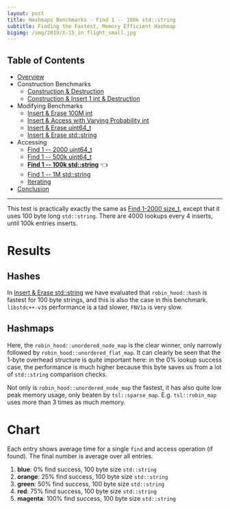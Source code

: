 ```yaml
---
layout: post
title: Hashmaps Benchmarks - Find 1 -- 100k std::string
subtitle: Finding the Fastest, Memory Efficient Hashmap
bigimg: /img/2019/X-15_in_flight_small.jpg
---
```


## Table of Contents

* [Overview](/2019/04/01/hashmap-benchmarks-01-overview/)
* Construction Benchmarks
   * [Construction & Destruction](/2019/04/01/hashmap-benchmarks-02-01-result-CtorDtorEmptyMap/)
   * [Construction & Insert 1 int & Destruction](/2019/04/01/hashmap-benchmarks-02-02-result-CtorDtorSingleEntryMap/)
* Modifying Benchmarks
   * [Insert & Erase 100M int](/2019/04/01/hashmap-benchmarks-03-01-result-InsertHugeInt/)
   * [Insert & Access with Varying Probability int](/2019/04/01/hashmap-benchmarks-03-02-result-RandomDistinct2/)
   * [Insert & Erase uint64_t](/2019/04/01/hashmap-benchmarks-03-03-result-RandomInsertErase/)
   * [Insert & Erase std::string](/2019/04/01/hashmap-benchmarks-03-04-result-RandomInsertEraseStrings/)
* Accessing
   * [Find 1 -- 2000 uint64_t](/2019/04/01/hashmap-benchmarks-04-02-result-RandomFind_2000/)
   * [Find 1 -- 500k uint64_t](/2019/04/01/hashmap-benchmarks-04-03-result-RandomFind_500000/)
   * **[Find 1 -- 100k std::string](/2019/04/01/hashmap-benchmarks-04-04-result-RandomFindString/)** 👈
   * [Find 1 -- 1M std::string](/2019/04/01/hashmap-benchmarks-04-05-result-RandomFindString_1000000/)
   * [Iterating](/2019/04/01/hashmap-benchmarks-04-06-result-IterateIntegers/)
* [Conclusion](/2019/04/01/hashmap-benchmarks-05-conclusion/)

----

This test is practically exactly the same as [Find 1-2000 size_t](/2019/04/01/hashmap-benchmarks-04-02-result-RandomFind_2000/), except that it uses 100 byte long `std::string`. There are 4000 lookups every 4 inserts, until 100k entries inserts.

# Results

## Hashes

In [Insert & Erase std::string](/2019/04/01/hashmap-benchmarks-03-04-result-RandomInsertEraseStrings/) we have evaluated that `robin_hood::hash` is fastest for 100 byte strings, and this is also the case in this benchmark. `libstdc++-v3`s performance is a tad slower, `FNV1a` is very slow.

## Hashmaps

Here, the `robin_hood::unordered_node_map` is the clear winner, only narrowly followed by `robin_hood::unordered_flat_map`. It can clearly be seen that the 1-byte overhead structure is quite important here: in the 0% lookup success case, the performance is much higher because this byte saves us from a lot of `std::string` comparison checks.

Not only is `robin_hood::unordered_node_map` the fastest, it has also quite low peak memory usage, only beaten by `tsl::sparse_map`. E.g. `tsl::robin_map` uses more than 3 times as much memory.

# Chart
Each entry shows average time for a single `find` and access operation (if found). The final number is average over all entries.

1. **blue**: 0% find success, 100 byte size `std::string`
1. **orange**: 25% find success, 100 byte size `std::string`
1. **green**: 50% find success, 100 byte size `std::string`
1. **red**: 75% find success, 100 byte size `std::string`
1. **magenta**: 100% find success, 100 byte size `std::string`

<script src="https://cdn.plot.ly/plotly-latest.min.js"></script>
<div id="id_bfccb34e" style="height:250em"></div>
<script>
    var colors = Plotly.d3.scale.category10().range();
    var m0y = [ "std::unordered_map", "boost::unordered_map", "emilib1::HashMap", "phmap::<br>parallel_flat_hash_map", "phmap::<br>parallel_node_hash_map", "eastl::hash_map", "spp::sparse_hash_map", "boost::multi_index::<br>hashed_unique", "tsl::hopscotch_map", "tsl::robin_map", "ska::bytell_hash_map", "<b>tsl::sparse_map</b>", "folly::F14ValueMap", "folly::F14NodeMap", "absl::flat_hash_map", "absl::node_hash_map", "phmap::flat_hash_map", "phmap::node_hash_map", "robin_hood::<br>unordered_flat_map", "<b>robin_hood::<br>unordered_node_map</b>"];
    var m1y = [ "std::unordered_map", "boost::unordered_map", "emilib1::HashMap", "phmap::<br>parallel_flat_hash_map", "phmap::<br>parallel_node_hash_map", "eastl::hash_map", "<b>spp::sparse_hash_map</b>", "boost::multi_index::<br>hashed_unique", "tsl::robin_map", "tsl::hopscotch_map", "ska::bytell_hash_map", "<b>tsl::sparse_map</b>", "folly::F14ValueMap", "folly::F14NodeMap", "absl::flat_hash_map", "phmap::flat_hash_map", "absl::node_hash_map", "phmap::node_hash_map", "robin_hood::<br>unordered_flat_map", "<b>robin_hood::<br>unordered_node_map</b>"];
    var m2y = [ "boost::unordered_map", "std::unordered_map", "emilib1::HashMap", "phmap::<br>parallel_flat_hash_map", "phmap::<br>parallel_node_hash_map", "eastl::hash_map", "spp::sparse_hash_map", "boost::multi_index::<br>hashed_unique", "tsl::robin_map", "tsl::hopscotch_map", "ska::bytell_hash_map", "<b>tsl::sparse_map</b>", "folly::F14ValueMap", "folly::F14NodeMap", "absl::flat_hash_map", "absl::node_hash_map", "phmap::flat_hash_map", "phmap::node_hash_map", "robin_hood::<br>unordered_flat_map", "<b>robin_hood::<br>unordered_node_map</b>"];
    var m3y = [ "std::unordered_map", "boost::unordered_map", "emilib1::HashMap", "phmap::<br>parallel_flat_hash_map", "phmap::<br>parallel_node_hash_map", "eastl::hash_map", "boost::multi_index::<br>hashed_unique", "spp::sparse_hash_map", "tsl::robin_map", "tsl::hopscotch_map", "ska::bytell_hash_map", "<b>tsl::sparse_map</b>", "folly::F14ValueMap", "absl::flat_hash_map", "absl::node_hash_map", "phmap::flat_hash_map", "folly::F14NodeMap", "phmap::node_hash_map", "robin_hood::<br>unordered_flat_map", "<b>robin_hood::<br>unordered_node_map</b>"];
    var m4y = [ "boost::unordered_map", "std::unordered_map", "emilib1::HashMap", "phmap::<br>parallel_flat_hash_map", "phmap::<br>parallel_node_hash_map", "eastl::hash_map", "boost::multi_index::<br>hashed_unique", "spp::sparse_hash_map", "tsl::robin_map", "tsl::hopscotch_map", "ska::bytell_hash_map", "<b>tsl::sparse_map</b>", "folly::F14ValueMap", "folly::F14NodeMap", "absl::flat_hash_map", "phmap::flat_hash_map", "absl::node_hash_map", "phmap::node_hash_map", "<b>robin_hood::<br>unordered_node_map</b>", "<b>robin_hood::<br>unordered_flat_map</b>"];
    var measurement_names = [ "0% 100 byte", "25% 100 byte", "50% 100 byte", "75% 100 byte", "100% 100 byte" ];

    var data = [
        { x: [ 8.32161e-08, 8.487955000000001e-08, 6.726995e-08, 6.45315e-08, 6.709375e-08, 6.718465e-08, 5.6253550000000004e-08, 6.746825e-08, 6.039295000000001e-08, 5.336120000000001e-08, 6.04882e-08, 4.836105e-08, 3.6029600000000004e-08, 3.4209250000000006e-08, 2.9641300000000004e-08, 2.98745e-08, 2.7762e-08, 2.846075e-08, 2.5575500000000003e-08, 2.652925e-08 ],
          y: m0y, name: measurement_names[0] + ' (robin_hood::hash)', type: 'bar', orientation: 'h', yaxis: 'y', marker: { color: colors[0], },
        },
        { x: [ 9.59397e-08, 9.489390000000001e-08, 7.713675e-08, 7.894535000000001e-08, 8.035965e-08, 7.963845e-08, 7.19036e-08, 7.764745e-08, 7.218505e-08, 6.943764999999999e-08, 7.080684999999999e-08, 6.40952e-08, 5.0244050000000006e-08, 4.7306600000000006e-08, 4.3863e-08, 4.433135e-08, 4.199215e-08, 4.31405e-08, 3.734e-08, 3.89713e-08 ],
          y: m0y, name: measurement_names[1] + ' (robin_hood::hash)', type: 'bar', orientation: 'h', yaxis: 'y', marker: { color: colors[1], },
        },
        { x: [ 9.48827e-08, 9.472425e-08, 8.345045e-08, 8.28226e-08, 8.220629999999999e-08, 7.933615e-08, 7.865845e-08, 7.645815e-08, 7.21136e-08, 7.254255e-08, 7.110725e-08, 7.072245000000001e-08, 5.73768e-08, 5.2603350000000004e-08, 5.087665e-08, 4.9950999999999995e-08, 4.914375e-08, 4.9225149999999994e-08, 4.43894e-08, 4.436475000000001e-08 ],
          y: m0y, name: measurement_names[2] + ' (robin_hood::hash)', type: 'bar', orientation: 'h', yaxis: 'y', marker: { color: colors[2], },
        },
        { x: [ 8.876610000000001e-08, 8.89998e-08, 8.543185e-08, 8.25823e-08, 7.94346e-08, 7.536980000000001e-08, 7.896385e-08, 7.067715e-08, 6.85439e-08, 7.11307e-08, 6.74806e-08, 7.070465e-08, 6.09504e-08, 5.48127e-08, 5.479445e-08, 5.18895e-08, 5.28118e-08, 5.09772e-08, 4.9613050000000005e-08, 4.773705e-08 ],
          y: m0y, name: measurement_names[3] + ' (robin_hood::hash)', type: 'bar', orientation: 'h', yaxis: 'y', marker: { color: colors[3], },
        },
        { x: [ 8.00072e-08, 7.831315000000001e-08, 8.299295e-08, 7.768355e-08, 7.191895e-08, 6.720905e-08, 7.492855e-08, 6.10646e-08, 6.188620000000001e-08, 6.5794e-08, 6.03389e-08, 6.680715e-08, 6.04112e-08, 5.139225000000001e-08, 5.532705e-08, 5.0078350000000006e-08, 5.258455e-08, 4.8005e-08, 4.843835e-08, 4.5558000000000003e-08 ],
          y: m0y, name: measurement_names[4] + ' (robin_hood::hash)', type: 'bar', orientation: 'h', yaxis: 'y', marker: { color: colors[4], },
            textposition: 'outside',
            text: [ "88.6ns avg<br>8.80MB", "88.4ns avg<br>9.00MB", "79.3ns avg<br>10.2MB", "77.3ns avg<br>7.51MB", "76.2ns avg<br>7.69MB", "73.7ns avg<br>8.93MB", "72.1ns avg<br>6.70MB", "70.7ns avg<br>11.7MB", "67.0ns avg<br>10.5MB", "66.5ns avg<br>22.7MB", "66.0ns avg<br>12.1MB", "<b>64.1ns avg<br>6.58MB</b>", "53.0ns avg<br>18.1MB", "48.1ns avg<br>10.3MB", "46.9ns avg<br>11.2MB", "45.2ns avg<br>8.54MB", "44.9ns avg<br>8.53MB", "44.0ns avg<br>7.72MB", "41.1ns avg<br>9.46MB", "<b>40.6ns avg<br>7.01MB</b>" ],
        },
        { x: [ 8.947715000000002e-08, 8.888504999999999e-08, 7.10034e-08, 6.66862e-08, 6.910705000000001e-08, 7.254855e-08, 5.5248899999999995e-08, 6.901825e-08, 5.85773e-08, 6.3073e-08, 6.29783e-08, 5.0149200000000005e-08, 3.769205e-08, 3.53293e-08, 2.9754699999999998e-08, 2.94552e-08, 3.029625e-08, 2.99593e-08, 2.801125e-08, 2.8600700000000003e-08 ],
          y: m1y, name: measurement_names[0] + ' (libstdc++-v3)', type: 'bar', orientation: 'h', yaxis: 'y2', marker: { color: colors[0], },
        },
        { x: [ 9.854130000000001e-08, 9.722535e-08, 7.956555000000001e-08, 7.98742e-08, 8.105195000000001e-08, 8.20408e-08, 7.125385e-08, 7.855675e-08, 7.488785e-08, 7.353905e-08, 7.203620000000001e-08, 6.543965000000001e-08, 5.296925000000001e-08, 4.93446e-08, 4.404305e-08, 4.3355850000000006e-08, 4.495e-08, 4.429485e-08, 4.0226350000000005e-08, 4.10457e-08 ],
          y: m1y, name: measurement_names[1] + ' (libstdc++-v3)', type: 'bar', orientation: 'h', yaxis: 'y2', marker: { color: colors[1], },
        },
        { x: [ 9.549185e-08, 9.548535000000001e-08, 8.484145e-08, 8.326320000000001e-08, 8.240245e-08, 8.054615e-08, 7.81376e-08, 7.67759e-08, 7.559395e-08, 7.276255000000001e-08, 7.16251e-08, 7.232435e-08, 5.80035e-08, 5.40372e-08, 5.083475e-08, 5.006985e-08, 5.025925e-08, 4.9523899999999995e-08, 4.67586e-08, 4.605765e-08 ],
          y: m1y, name: measurement_names[2] + ' (libstdc++-v3)', type: 'bar', orientation: 'h', yaxis: 'y2', marker: { color: colors[2], },
        },
        { x: [ 8.924524999999998e-08, 9.037045e-08, 8.665375e-08, 8.29296e-08, 7.996995e-08, 7.66865e-08, 7.843525000000001e-08, 7.12789e-08, 7.334125e-08, 6.890255e-08, 6.7951e-08, 7.28069e-08, 6.074755e-08, 5.500415000000001e-08, 5.45927e-08, 5.4141450000000006e-08, 5.263615e-08, 5.207255e-08, 5.058725e-08, 4.8901550000000006e-08 ],
          y: m1y, name: measurement_names[3] + ' (libstdc++-v3)', type: 'bar', orientation: 'h', yaxis: 'y2', marker: { color: colors[3], },
        },
        { x: [ 8.064775e-08, 8.049114999999999e-08, 8.419310000000001e-08, 7.819365e-08, 7.322625e-08, 6.861165000000001e-08, 7.452075e-08, 6.163525e-08, 6.76548e-08, 6.179435e-08, 6.10947e-08, 7.00643e-08, 5.939685e-08, 5.193125e-08, 5.4661e-08, 5.37509e-08, 5.09683e-08, 4.984415e-08, 4.947325e-08, 4.711905e-08 ],
          y: m1y, name: measurement_names[4] + ' (libstdc++-v3)', type: 'bar', orientation: 'h', yaxis: 'y2', marker: { color: colors[4], },
            textposition: 'outside',
            text: [ "90.7ns avg<br>8.79MB", "90.5ns avg<br>9.10MB", "81.3ns avg<br>9.49MB", "78.2ns avg<br>7.42MB", "77.2ns avg<br>7.74MB", "76.1ns avg<br>8.93MB", "<b>71.5ns avg<br>6.46MB</b>", "71.5ns avg<br>11.8MB", "70.0ns avg<br>22.3MB", "68.0ns avg<br>9.46MB", "67.1ns avg<br>9.21MB", "<b>66.2ns avg<br>6.48MB</b>", "53.8ns avg<br>17.4MB", "49.1ns avg<br>10.2MB", "46.8ns avg<br>10.2MB", "46.2ns avg<br>9.90MB", "45.8ns avg<br>8.45MB", "45.1ns avg<br>7.70MB", "43.0ns avg<br>9.49MB", "<b>42.3ns avg<br>7.05MB</b>" ],
        },
        { x: [ 9.95701e-08, 9.630045e-08, 8.274895e-08, 7.697540000000001e-08, 7.98116e-08, 8.08986e-08, 6.627020000000001e-08, 7.93163e-08, 7.06177e-08, 7.42017e-08, 7.42707e-08, 6.1047e-08, 4.9905750000000003e-08, 4.772055e-08, 3.978985e-08, 4.07886e-08, 3.9251199999999996e-08, 3.971425e-08, 3.619655e-08, 3.72871e-08 ],
          y: m2y, name: measurement_names[0] + ' (absl::Hash)', type: 'bar', orientation: 'h', yaxis: 'y3', marker: { color: colors[0], },
        },
        { x: [ 1.0669000000000001e-07, 1.062035e-07, 8.945444999999999e-08, 8.84999e-08, 8.97583e-08, 8.96234e-08, 8.037835e-08, 8.70282e-08, 8.343785000000001e-08, 8.22837e-08, 8.152855e-08, 7.48265e-08, 6.350995e-08, 6.01734e-08, 5.407795000000001e-08, 5.5557350000000005e-08, 5.3653900000000006e-08, 5.433185e-08, 4.9222099999999994e-08, 5.063140000000001e-08 ],
          y: m2y, name: measurement_names[1] + ' (absl::Hash)', type: 'bar', orientation: 'h', yaxis: 'y3', marker: { color: colors[1], },
        },
        { x: [ 1.051675e-07, 1.0338300000000001e-07, 9.481265e-08, 9.23385e-08, 9.129295e-08, 8.76862e-08, 8.670815e-08, 8.507300000000001e-08, 8.449705e-08, 8.121519999999999e-08, 8.047735000000001e-08, 8.126415e-08, 6.84332e-08, 6.3769e-08, 6.13546e-08, 6.07337e-08, 6.045e-08, 5.99274e-08, 5.636855e-08, 5.626865e-08 ],
          y: m2y, name: measurement_names[2] + ' (absl::Hash)', type: 'bar', orientation: 'h', yaxis: 'y3', marker: { color: colors[2], },
        },
        { x: [ 1.0116650000000001e-07, 9.786505e-08, 9.785935e-08, 9.365425e-08, 8.991655e-08, 8.447985e-08, 8.81657e-08, 8.009619999999999e-08, 8.30263e-08, 7.797254999999999e-08, 7.783175e-08, 8.309580000000001e-08, 7.19523e-08, 6.52015e-08, 6.70025e-08, 6.483145e-08, 6.59403e-08, 6.378470000000001e-08, 6.164785000000001e-08, 5.9304799999999996e-08 ],
          y: m2y, name: measurement_names[3] + ' (absl::Hash)', type: 'bar', orientation: 'h', yaxis: 'y3', marker: { color: colors[3], },
        },
        { x: [ 9.253135000000001e-08, 9.0154e-08, 9.790074999999999e-08, 9.14801e-08, 8.50616e-08, 7.75345e-08, 8.62181e-08, 7.179075e-08, 7.93816e-08, 7.23562e-08, 7.253035e-08, 8.255220000000001e-08, 7.3395e-08, 6.412050000000001e-08, 6.978635000000001e-08, 6.60791e-08, 6.851960000000001e-08, 6.42092e-08, 6.198575e-08, 5.80744e-08 ],
          y: m2y, name: measurement_names[4] + ' (absl::Hash)', type: 'bar', orientation: 'h', yaxis: 'y3', marker: { color: colors[4], },
            textposition: 'outside',
            text: [ "101ns avg<br>9.26MB", "98.8ns avg<br>8.72MB", "92.6ns avg<br>10.8MB", "88.6ns avg<br>7.44MB", "87.2ns avg<br>7.81MB", "84.0ns avg<br>8.94MB", "81.5ns avg<br>6.67MB", "80.7ns avg<br>11.8MB", "80.2ns avg<br>23.0MB", "77.6ns avg<br>10.4MB", "77.3ns avg<br>9.61MB", "<b>76.6ns avg<br>6.65MB</b>", "65.4ns avg<br>17.4MB", "60.2ns avg<br>10.1MB", "58.4ns avg<br>9.18MB", "57.6ns avg<br>8.42MB", "57.6ns avg<br>9.16MB", "56.4ns avg<br>7.68MB", "53.1ns avg<br>9.48MB", "<b>52.3ns avg<br>7.03MB</b>" ],
        },
        { x: [ 9.87508e-08, 9.9587e-08, 8.16372e-08, 7.75879e-08, 8.057975000000002e-08, 8.11129e-08, 8.10057e-08, 6.631380000000001e-08, 6.951755000000001e-08, 7.353854999999999e-08, 7.38546e-08, 6.20904e-08, 4.6201350000000004e-08, 4.480335e-08, 4.524455e-08, 4.3857e-08, 4.46927e-08, 4.431545e-08, 4.16395e-08, 4.215295e-08 ],
          y: m3y, name: measurement_names[0] + ' (folly::hasher)', type: 'bar', orientation: 'h', yaxis: 'y4', marker: { color: colors[0], },
        },
        { x: [ 1.11237e-07, 1.0995299999999999e-07, 9.191215e-08, 9.25556e-08, 9.4451e-08, 9.346419999999999e-08, 9.19665e-08, 8.36069e-08, 8.724285e-08, 8.59828e-08, 8.49979e-08, 7.870124999999999e-08, 6.017180000000001e-08, 5.732405e-08, 5.8125600000000005e-08, 5.62555e-08, 5.77208e-08, 5.7394099999999996e-08, 5.246795e-08, 5.3259700000000005e-08 ],
          y: m3y, name: measurement_names[1] + ' (folly::hasher)', type: 'bar', orientation: 'h', yaxis: 'y4', marker: { color: colors[1], },
        },
        { x: [ 1.0936200000000001e-07, 1.0940750000000001e-07, 9.83761e-08, 9.65519e-08, 9.651760000000001e-08, 9.280425e-08, 9.07702e-08, 9.067195e-08, 8.933335e-08, 8.58347e-08, 8.507135000000001e-08, 8.461780000000001e-08, 6.673995e-08, 6.328635e-08, 6.290515000000001e-08, 6.238745e-08, 6.3032e-08, 6.214260000000001e-08, 5.976535e-08, 5.9009550000000006e-08 ],
          y: m3y, name: measurement_names[2] + ' (folly::hasher)', type: 'bar', orientation: 'h', yaxis: 'y4', marker: { color: colors[2], },
        },
        { x: [ 1.028305e-07, 1.031885e-07, 9.910015e-08, 9.435595e-08, 9.252120000000001e-08, 8.806725e-08, 8.38379e-08, 8.957719999999999e-08, 8.622385e-08, 8.153415000000001e-08, 8.088765e-08, 8.3023e-08, 6.919915e-08, 6.65174e-08, 6.443145000000001e-08, 6.46536e-08, 6.374269999999999e-08, 6.301230000000001e-08, 6.39231e-08, 6.267135e-08 ],
          y: m3y, name: measurement_names[3] + ' (folly::hasher)', type: 'bar', orientation: 'h', yaxis: 'y4', marker: { color: colors[3], },
        },
        { x: [ 9.27602e-08, 9.1865e-08, 9.44317e-08, 8.780515e-08, 8.40777e-08, 7.856605e-08, 7.272964999999999e-08, 8.386655e-08, 7.93048e-08, 7.396825e-08, 7.272095000000001e-08, 7.79589e-08, 6.807465000000001e-08, 6.576515e-08, 6.16618e-08, 6.308494999999999e-08, 6.010205000000001e-08, 5.981805000000001e-08, 6.22573e-08, 6.06006e-08 ],
          y: m3y, name: measurement_names[4] + ' (folly::hasher)', type: 'bar', orientation: 'h', yaxis: 'y4', marker: { color: colors[4], },
            textposition: 'outside',
            text: [ "103ns avg<br>8.81MB", "103ns avg<br>9.00MB", "93.1ns avg<br>13.8MB", "89.8ns avg<br>7.21MB", "89.6ns avg<br>7.74MB", "86.8ns avg<br>8.99MB", "84.1ns avg<br>11.8MB", "82.8ns avg<br>6.92MB", "82.3ns avg<br>22.8MB", "80.2ns avg<br>13.8MB", "79.5ns avg<br>12.0MB", "<b>77.3ns avg<br>6.50MB</b>", "62.1ns avg<br>19.2MB", "59.5ns avg<br>9.45MB", "58.5ns avg<br>8.42MB", "58.0ns avg<br>10.0MB", "57.9ns avg<br>10.2MB", "57.3ns avg<br>7.75MB", "56.0ns avg<br>9.50MB", "<b>55.5ns avg<br>7.03MB</b>" ],
        },
        { x: [ 1.86798e-07, 1.8309700000000001e-07, 1.67608e-07, 1.64474e-07, 1.656395e-07, 1.671935e-07, 1.6533049999999997e-07, 1.5017000000000003e-07, 1.561775e-07, 1.596365e-07, 1.573605e-07, 1.42716e-07, 1.304705e-07, 1.275895e-07, 1.2081550000000003e-07, 1.2057350000000002e-07, 1.21213e-07, 1.2090799999999999e-07, 1.1786850000000001e-07, 1.1660950000000001e-07 ],
          y: m4y, name: measurement_names[0] + ' (FNV1a)', type: 'bar', orientation: 'h', yaxis: 'y5', marker: { color: colors[0], },
        },
        { x: [ 1.990025e-07, 2.00796e-07, 1.8012450000000002e-07, 1.83213e-07, 1.83919e-07, 1.8329450000000001e-07, 1.80352e-07, 1.74732e-07, 1.7696049999999998e-07, 1.7486249999999998e-07, 1.7253350000000001e-07, 1.6704700000000003e-07, 1.513465e-07, 1.47978e-07, 1.36877e-07, 1.36431e-07, 1.376e-07, 1.3695600000000003e-07, 1.33071e-07, 1.31161e-07 ],
          y: m4y, name: measurement_names[1] + ' (FNV1a)', type: 'bar', orientation: 'h', yaxis: 'y5', marker: { color: colors[1], },
        },
        { x: [ 1.9913450000000003e-07, 1.980785e-07, 1.883915e-07, 1.8664600000000002e-07, 1.8540250000000002e-07, 1.82892e-07, 1.7990950000000001e-07, 1.818145e-07, 1.79652e-07, 1.7626600000000002e-07, 1.7372100000000002e-07, 1.735785e-07, 1.6175750000000002e-07, 1.571605e-07, 1.5300499999999999e-07, 1.52054e-07, 1.5159450000000001e-07, 1.502825e-07, 1.42394e-07, 1.42329e-07 ],
          y: m4y, name: measurement_names[2] + ' (FNV1a)', type: 'bar', orientation: 'h', yaxis: 'y5', marker: { color: colors[2], },
        },
        { x: [ 1.924165e-07, 1.887235e-07, 1.8780199999999998e-07, 1.8253600000000001e-07, 1.79532e-07, 1.75151e-07, 1.707745e-07, 1.76936e-07, 1.7294649999999998e-07, 1.6954650000000002e-07, 1.672035e-07, 1.6861950000000002e-07, 1.583245e-07, 1.51806e-07, 1.508915e-07, 1.49356e-07, 1.477365e-07, 1.464745e-07, 1.4988449999999998e-07, 1.505795e-07 ],
          y: m4y, name: measurement_names[3] + ' (FNV1a)', type: 'bar', orientation: 'h', yaxis: 'y5', marker: { color: colors[3], },
        },
        { x: [ 1.779105e-07, 1.761435e-07, 1.804265e-07, 1.7382650000000002e-07, 1.6901450000000002e-07, 1.6362750000000003e-07, 1.5742100000000002e-07, 1.6919700000000003e-07, 1.615305e-07, 1.59015e-07, 1.570165e-07, 1.6113650000000003e-07, 1.5321900000000002e-07, 1.45497e-07, 1.471055e-07, 1.4535200000000002e-07, 1.42425e-07, 1.405175e-07, 1.451395e-07, 1.460955e-07 ],
          y: m4y, name: measurement_names[4] + ' (FNV1a)', type: 'bar', orientation: 'h', yaxis: 'y5', marker: { color: colors[4], },
            textposition: 'outside',
            text: [ "191ns avg<br>9.08MB", "189ns avg<br>8.78MB", "181ns avg<br>10.6MB", "178ns avg<br>7.39MB", "177ns avg<br>7.80MB", "174ns avg<br>8.98MB", "171ns avg<br>11.7MB", "171ns avg<br>6.89MB", "169ns avg<br>22.6MB", "168ns avg<br>10.4MB", "166ns avg<br>12.0MB", "<b>163ns avg<br>6.53MB</b>", "151ns avg<br>19.6MB", "146ns avg<br>9.90MB", "142ns avg<br>10.3MB", "141ns avg<br>8.47MB", "140ns avg<br>8.42MB", "139ns avg<br>7.67MB", "<b>138ns avg<br>6.98MB</b>", "<b>137ns avg<br>9.51MB</b>" ],
        },
    ];

    var layout = {
        // title: { text: 'RandomFindString'},
        grid: {
            ygap: 0.1,
            subplots: [
            ['xy'],
            ['xy2'],
            ['xy3'],
            ['xy4'],
            ['xy5'],
        ] },

        barmode: 'stack',
        yaxis: { title: 'robin_hood::hash', automargin: true, },
        yaxis2: { title: 'libstdc++-v3', automargin: true, },
        yaxis3: { title: 'absl::Hash', automargin: true, },
        yaxis4: { title: 'folly::hasher', automargin: true, },
        yaxis5: { title: 'FNV1a', automargin: true, },
        xaxis: { automargin: true,  },
        legend: { traceorder: 'normal' },
        margin: { pad: 0, l:0, r:0, t:0, b:0, },
        showlegend:false,
    };

    Plotly.newPlot('id_bfccb34e', data, layout);
</script>